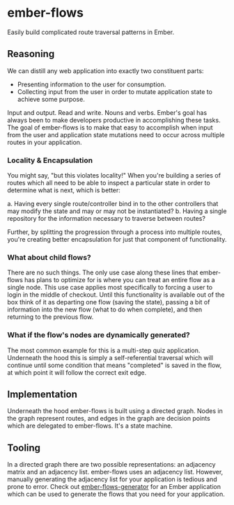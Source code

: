 ember-flows
===========

Easily build complicated route traversal patterns in Ember.


Reasoning
---------

We can distill any web application into exactly two constituent parts:

* Presenting information to the user for consumption.
* Collecting input from the user in order to mutate application state to achieve some purpose.

Input and output. Read and write. Nouns and verbs. Ember's goal has always been to make developers productive in accomplishing these tasks. The goal of ember-flows is to make that easy to accomplish when input from the user and application state mutations need to occur across multiple routes in your application.

### Locality & Encapsulation

You might say, "but this violates locality!" When you're building a series of routes which all need to be able to inspect a particular state in order to determine what is next, which is better:

a. Having every single route/controller bind in to the other controllers that may modify the state and may or may not be instantiated?
b. Having a single repository for the information necessary to traverse between routes?

Further, by splitting the progression through a process into multiple routes, you're creating better encapsulation for just that component of functionality. 

### What about child flows?

There are no such things. The only use case along these lines that ember-flows has plans to optimize for is where you can treat an entire flow as a single node. This use case applies most specifically to forcing a user to login in the middle of checkout. Until this functionality is available out of the box think of it as departing one flow (saving the state), passing a bit of information into the new flow (what to do when complete), and then returning to the previous flow.

### What if the flow's nodes are dynamically generated?

The most common example for this is a multi-step quiz application. Underneath the hood this is simply a self-referential traversal which will continue until some condition that means "completed" is saved in the flow, at which point it will follow the correct exit edge.


Implementation
--------------

Underneath the hood ember-flows is built using a directed graph. Nodes in the graph represent routes, and edges in the graph are decision points which are delegated to ember-flows. It's a state machine.


Tooling
-------

In a directed graph there are two possible representations: an adjacency matrix and an adjacency list. ember-flows uses an adjacency list. However, manually generating the adjacency list for your application is tedious and prone to error. Check out [ember-flows-generator](https://github.com/nathanhammond/ember-flows-generator) for an Ember application which can be used to generate the flows that you need for your application.